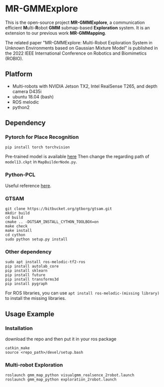 # MR-GMMExplore
<!-- 该项目是多机 GMM Submap 探索的工作 -->
This is the open-source project **MR-GMMExplore**, a communication efficient **M**ulti-**R**obot **GMM** submap-based **Exploration** system. It is an extension to our previous work **MR-GMMapping**.

The related paper "MR-GMMExplore: Multi-Robot Exploration System in Unknown
Environments based on Gaussian Mixture Model" is published in the 2022 IEEE
International Conference on Robotics and Biomimetics (ROBIO).

## Platform
- Multi-robots with NVIDIA Jetson TX2, Intel RealSense T265, and depth camera D435i
- ubuntu 18.04 (bash)
- ROS melodic
- python2
 
## Dependency

<!-- 项目基于 ROS 和 Python2
需要安装的库主要有 -->
### Pytorch for Place Recognition
```
pip install torch torchvision
```

Pre-trained model is available [here](https://cloud.tsinghua.edu.cn/d/b37383f4c5e145c2b92a/)
Then change the regarding path of `model13.ckpt` in `MapBuilderNode.py`.

### Python-PCL

Useful reference [here](https://python-pcl-fork.readthedocs.io/en/rc_patches4/install.html#install-python-pcl).

### GTSAM

```
git clone https://bitbucket.org/gtborg/gtsam.git
mkdir build
cd build
cmake .. -DGTSAM_INSTALL_CYTHON_TOOLBOX=on
make check
make install
cd cython
sudo python setup.py install
```

### Other dependency 
```
sudo apt install ros-melodic-tf2-ros
pip install autolab_core
pip install sklearn
pip install future
pip install transforms3d
pip install pygraph
```

For ROS libraries, you can use ```apt install ros-melodic-(missing library)``` to install the missing libraries.

## Usage Example

### Installation
download the repo and then put it in your ros package
```
catkin_make
source <repo_path>/devel/setup.bash
```

### Multi-robot Exploration
```
roslaunch gmm_map_python visualgmm_realsence_2robot.launch
roslaunch gmm_map_python exploration_2robot.launch
```